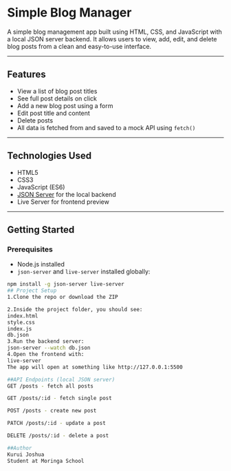 # Simple Blog Manager

A simple blog management app built using HTML, CSS, and JavaScript with a local JSON server backend. It allows users to view, add, edit, and delete blog posts from a clean and easy-to-use interface.

---

## Features

- View a list of blog post titles
- See full post details on click
- Add a new blog post using a form
- Edit post title and content
- Delete posts
- All data is fetched from and saved to a mock API using `fetch()`

---

## Technologies Used

- HTML5
- CSS3
- JavaScript (ES6)
- [JSON Server](https://github.com/typicode/json-server) for the local backend
- Live Server for frontend preview

---

## Getting Started

### Prerequisites

- Node.js installed
- `json-server` and `live-server` installed globally:

```bash
npm install -g json-server live-server
## Project Setup
1.Clone the repo or download the ZIP

2.Inside the project folder, you should see:
index.html  
style.css  
index.js  
db.json
3.Run the backend server:
json-server --watch db.json
4.Open the frontend with:
live-server
The app will open at something like http://127.0.0.1:5500

##API Endpoints (local JSON server)
GET /posts - fetch all posts

GET /posts/:id - fetch single post

POST /posts - create new post

PATCH /posts/:id - update a post

DELETE /posts/:id - delete a post

##Author
Kurui Joshua
Student at Moringa School

